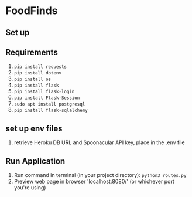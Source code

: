 # FoodFinds 

## Set up

## Requirements
1. `pip install requests`
2. `pip install dotenv`
3. `pip install os`
4. `pip install flask`
5. `pip install flask-login`
6. `pip install Flask-Session`
7. `sudo apt install postgresql`
8. `pip install flask-sqlalchemy`

## set up env files
1. retrieve Heroku DB URL and Spoonacular API key, place in the .env file

## Run Application
1. Run command in terminal (in your project directory): `python3 routes.py`
2. Preview web page in browser 'localhost:8080/' (or whichever port you're using)


